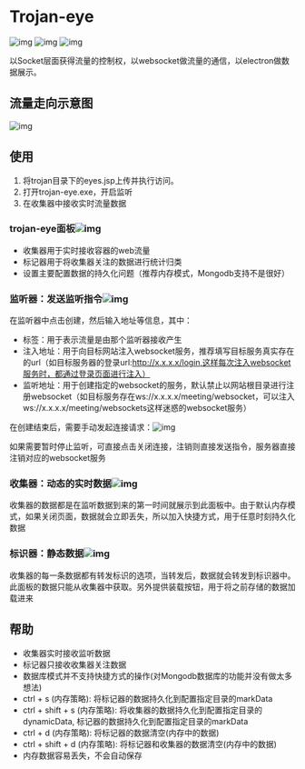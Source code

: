 # Trojan-eye

![img](https://cdn.nlark.com/yuque/0/2022/svg/1599979/1661232579049-22126984-d193-4d93-82b6-c1ac6b0a37fc.svg) ![img](https://cdn.nlark.com/yuque/0/2022/svg/1599979/1661232578970-8859978f-4727-466b-ab2e-1b8657ea3ac2.svg) ![img](https://cdn.nlark.com/yuque/0/2022/svg/1599979/1661232578997-8b1a3bfd-85ee-4ac1-b144-4718aa0cb9d5.svg)

​	以Socket层面获得流量的控制权，以websocket做流量的通信，以electron做数据展示。

## 流量走向示意图

![img](https://cdn.nlark.com/yuque/0/2022/png/1599979/1661232603563-569981c2-540a-40ba-9ef1-febf1d0972a9.png)

## 使用

1. 将trojan目录下的eyes.jsp上传并执行访问。
2. 打开trojan-eye.exe，开启监听
3. 在收集器中接收实时流量数据

### trojan-eye面板![img](https://cdn.nlark.com/yuque/0/2022/png/1599979/1661232616089-c03a5dbb-541c-4710-8199-d2db21154503.png)

- 收集器用于实时接收容器的web流量
- 标记器用于将收集器关注的数据进行统计归类
- 设置主要配置数据的持久化问题（推荐内存模式，Mongodb支持不是很好）

### 监听器：发送监听指令![img](https://cdn.nlark.com/yuque/0/2022/png/1599979/1661232641666-db5c9489-d71e-400c-9bc3-4fd301a73116.png)

在监听器中点击创建，然后输入地址等信息，其中：

- 标签：用于表示流量是由那个监听器接收产生
- 注入地址：用于向目标网站注入websocket服务，推荐填写目标服务真实存在的url（如目标服务器的登录url:http://x.x.x.x/login,这样每次注入websocket服务时，都通过登录页面进行注入）
- 监听地址：用于创建指定的websocket的服务，默认禁止以网站根目录进行注册websocket（如目标服务存在ws://x.x.x.x/meeting/websocket，可以注入ws://x.x.x.x/meeting/websockets这样迷惑的websocket服务）

在创建结束后，需要手动发起连接请求：![img](https://cdn.nlark.com/yuque/0/2022/png/1599979/1661232653922-768a4bc3-9236-4df3-a015-e1319957e008.png)

如果需要暂时停止监听，可直接点击关闭连接，注销则直接发送指令，服务器直接注销对应的websocket服务

### 收集器：动态的实时数据![img](https://cdn.nlark.com/yuque/0/2022/png/1599979/1661232668182-3e034bab-cb94-4eec-894f-0055db8588ef.png)

收集器的数据都是在监听数据到来的第一时间就展示到此面板中。由于默认内存模式，如果关闭页面，数据就会立即丢失，所以加入快捷方式，用于任意时刻持久化数据

### 标识器：静态数据![img](https://cdn.nlark.com/yuque/0/2022/png/1599979/1661232677817-0dbbe2b3-0d79-45fe-ba3b-3dd17d6e7841.png)

收集器的每一条数据都有转发标识的选项，当转发后，数据就会转发到标识器中。此面板的数据只能从收集器中获取。另外提供装载按钮，用于将之前存储的数据加载进来

## 帮助

- 收集器实时接收监听数据
- 标记器只接收收集器关注数据
- 数据库模式并不支持快捷方式的操作(对Mongodb数据库的功能并没有做太多想法)
- ctrl + s (内存策略): 将标记器的数据持久化到配置指定目录的markData
- ctrl + shift + s (内存策略): 将收集器的数据持久化到配置指定目录的dynamicData, 标记器的数据持久化到配置指定目录的markData
- ctrl + d (内存策略): 将标记器的数据清空(内存中的数据)
- ctrl + shift + d (内存策略): 将标记器和收集器的数据清空(内存中的数据)
- 内存数据容易丢失，不会自动保存
